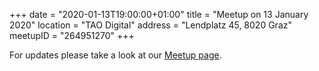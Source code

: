 +++
date = "2020-01-13T19:00:00+01:00"
title = "Meetup on 13 January 2020"
location = "TAO Digital"
address = "Lendplatz 45, 8020 Graz"
meetupID = "264951270"
+++

For updates please take a look at our
[Meetup page](https://www.meetup.com/Graz-Open-Source-Meetup/events/lbbhjlybccbcc/).

